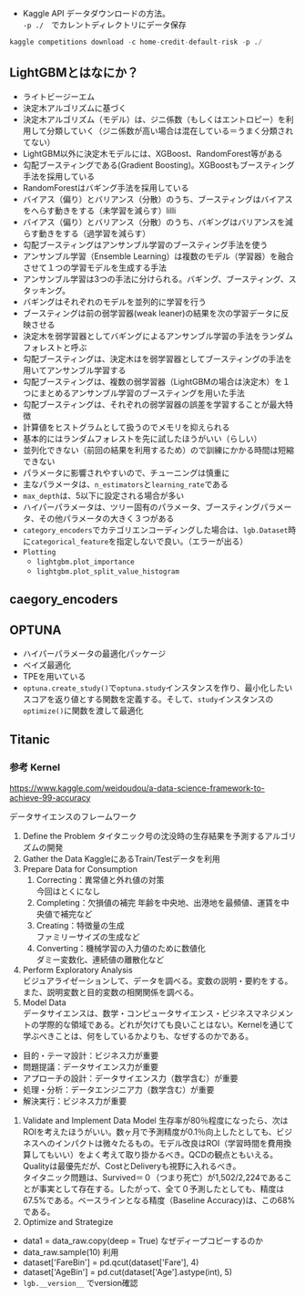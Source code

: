 
- Kaggle API データダウンロードの方法。  
`-p ./`　でカレントディレクトリにデータ保存
```python
kaggle competitions download -c home-credit-default-risk -p ./
```
## LightGBMとはなにか？
- ライトビージーエム
- 決定木アルゴリズムに基づく
- 決定木アルゴリズム（モデル）は、ジニ係数（もしくはエントロピー）を利用して分類していく（ジニ係数が高い場合は混在している＝うまく分類されてない）
- LightGBM以外に決定木モデルには、XGBoost、RandomForest等がある
- 勾配ブースティングである(Gradient Boosting)。XGBoostもブースティング手法を採用している
- RandomForestはバギング手法を採用している
- バイアス（偏り）とバリアンス（分散）のうち、ブースティングはバイアスをへらす動きをする（未学習を減らす）lilli
- バイアス（偏り）とバリアンス（分散）のうち、バギングはバリアンスを減らす動きをする（過学習を減らす）
- 勾配ブースティングはアンサンブル学習のブースティング手法を使う
- アンサンブル学習（Ensemble Learning）は複数のモデル（学習器）を融合させて１つの学習モデルを生成する手法
- アンサンブル学習は3つの手法に分けられる。バギング、ブースティング、スタッキング。
- バギングはそれぞれのモデルを並列的に学習を行う
- ブースティングは前の弱学習器(weak leaner)の結果を次の学習データに反映させる
- 決定木を弱学習器としてバギングによるアンサンブル学習の手法をランダムフォレストと呼ぶ
- 勾配ブースティングは、決定木はを弱学習器としてブースティングの手法を用いてアンサンブル学習する
- 勾配ブースティングは、複数の弱学習器（LightGBMの場合は決定木）を１つにまとめるアンサンブル学習のブースティングを用いた手法
- 勾配ブースティングは、それぞれの弱学習器の誤差を学習することが最大特徴
- 計算値をヒストグラムとして扱うのでメモリを抑えられる
- 基本的にはランダムフォレストを先に試したほうがいい（らしい）
- 並列化できない（前回の結果を利用するため）ので訓練にかかる時間は短縮できない
- パラメータに影響されやすいので、チューニングは慎重に
- 主なパラメータは、`n_estimators`と`learning_rate`である
- `max_depth`は、5以下に設定される場合が多い
- ハイパーパラメータは、ツリー固有のパラメータ、ブースティングパラメータ、その他パラメータの大きく３つがある
- `category_encoders`でカテゴリエンコーディングした場合は、`lgb.Dataset`時に`categorical_feature`を指定しないで良い。（エラーが出る）
- `Plotting`
    - `lightgbm.plot_importance`
    - `lightgbm.plot_split_value_histogram`

## caegory_encoders


## OPTUNA
- ハイパーパラメータの最適化パッケージ
- ベイズ最適化
- TPEを用いている
- `optuna.create_study()`で`optuna.study`インスタンスを作り、最小化したいスコアを返り値とする関数を定義する。そして、`study`インスタンスの`optimize()`に関数を渡して最適化

## Titanic

### 参考 Kernel
https://www.kaggle.com/weidoudou/a-data-science-framework-to-achieve-99-accuracy  

データサイエンスのフレームワーク
1. Define the Problem
タイタニック号の沈没時の生存結果を予測するアルゴリズムの開発
1. Gather the Data
KaggleにあるTrain/Testデータを利用
1. Prepare Data for Consumption
    1. Correcting：異常値と外れ値の対策  
    今回はとくになし
    1. Completing：欠損値の補完
    年齢を中央地、出港地を最頻値、運賃を中央値で補完など
    1. Creating：特徴量の生成  
    ファミリーサイズの生成など
    1. Converting：機械学習の入力値のために数値化  
    ダミー変数化、連続値の離散化など
1. Perform Exploratory Analysis  
ビジュアライゼーションして、データを調べる。変数の説明・要約をする。また、説明変数と目的変数の相関関係を調べる。
1. Model Data  
データサイエンスは、数学・コンピュータサイエンス・ビジネスマネジメントの学際的な領域である。どれが欠けても良いことはない。Kernelを通じて学ぶべきことは、何をしているかよりも、なぜするのかである。  
- 目的・テーマ設計：ビジネス力が重要
- 問題提議：データサイエンス力が重要
- アプローチの設計：データサイエンス力（数学含む）が重要
- 処理・分析：データエンジニア力（数学含む）が重要
- 解決実行：ビジネス力が重要
1. Validate and Implement Data Model
生存率が80％程度になったら、次はROIを考えたほうがいい。数ヶ月で予測精度が0.1％向上したとしても、ビジネスへのインパクトは微々たるもの。モデル改良はROI（学習時間を費用換算してもいい）をよく考えて取り掛かるべき。QCDの観点ともいえる。Qualityは最優先だが、CostとDeliveryも視野に入れるべき。  
タイタニック問題は、Survived＝０（つまり死亡）が1,502/2,224であることが事実として存在する。したがって、全て０予測したとしても、精度は67.5%である。ベースラインとなる精度（Baseline Accuracy)は、この68%である。
1. Optimize and Strategize

- data1 = data_raw.copy(deep = True) なぜディープコピーするのか
- data_raw.sample(10) 利用
- dataset['FareBin'] = pd.qcut(dataset['Fare'], 4)
- dataset['AgeBin'] = pd.cut(dataset['Age'].astype(int), 5)
- `lgb.__version__` でversion確認

